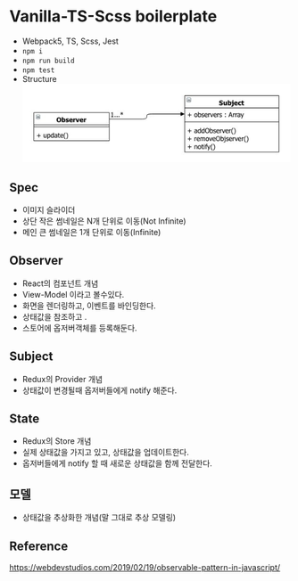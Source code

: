 # Vanilla-TS-Scss boilerplate

- Webpack5, TS, Scss, Jest
- `npm i`
- `npm run build`
- `npm test`
- Structure
![uml](./src/assets/public/uml.jpeg)

## Spec
- 이미지 슬라이더
- 상단 작은 썸네일은 N개 단위로 이동(Not Infinite)
- 메인 큰 썸네일은 1개 단위로 이동(Infinite)

## Observer
- React의 컴포넌트 개념
- View-Model 이라고 볼수있다.
- 화면을 렌더링하고, 이벤트를 바인딩한다.
- 상태값을 참조하고 .
- 스토어에 옵저버객체를 등록해둔다.


## Subject
- Redux의 Provider 개념
- 상태값이 변경될때 옵저버들에게 notify 해준다.


## State
- Redux의 Store 개념
- 실제 상태값을 가지고 있고, 상태값을 업데이트한다.
- 옵저버들에게 notify 할 때 새로운 상태값을 함께 전달한다.


## 모델
- 상태값을 추상화한 개념(말 그대로 추상 모델링)


## Reference
https://webdevstudios.com/2019/02/19/observable-pattern-in-javascript/
